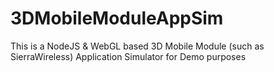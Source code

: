 # 3DMobileModuleAppSim
This is a NodeJS & WebGL based 3D Mobile Module (such as SierraWireless) Application Simulator for Demo purposes 
